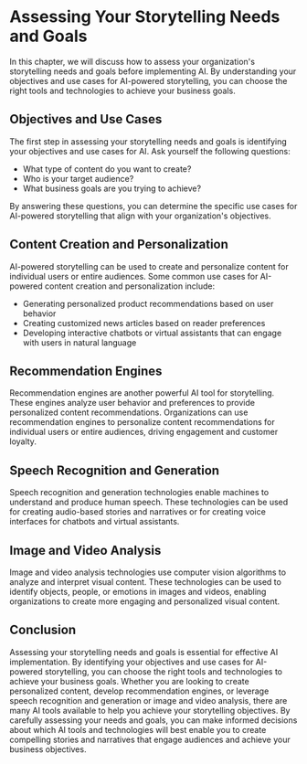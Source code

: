 Assessing Your Storytelling Needs and Goals
=======================================================================================================

In this chapter, we will discuss how to assess your organization's storytelling needs and goals before implementing AI. By understanding your objectives and use cases for AI-powered storytelling, you can choose the right tools and technologies to achieve your business goals.

Objectives and Use Cases
------------------------

The first step in assessing your storytelling needs and goals is identifying your objectives and use cases for AI. Ask yourself the following questions:

* What type of content do you want to create?
* Who is your target audience?
* What business goals are you trying to achieve?

By answering these questions, you can determine the specific use cases for AI-powered storytelling that align with your organization's objectives.

Content Creation and Personalization
------------------------------------

AI-powered storytelling can be used to create and personalize content for individual users or entire audiences. Some common use cases for AI-powered content creation and personalization include:

* Generating personalized product recommendations based on user behavior
* Creating customized news articles based on reader preferences
* Developing interactive chatbots or virtual assistants that can engage with users in natural language

Recommendation Engines
----------------------

Recommendation engines are another powerful AI tool for storytelling. These engines analyze user behavior and preferences to provide personalized content recommendations. Organizations can use recommendation engines to personalize content recommendations for individual users or entire audiences, driving engagement and customer loyalty.

Speech Recognition and Generation
---------------------------------

Speech recognition and generation technologies enable machines to understand and produce human speech. These technologies can be used for creating audio-based stories and narratives or for creating voice interfaces for chatbots and virtual assistants.

Image and Video Analysis
------------------------

Image and video analysis technologies use computer vision algorithms to analyze and interpret visual content. These technologies can be used to identify objects, people, or emotions in images and videos, enabling organizations to create more engaging and personalized visual content.

Conclusion
----------

Assessing your storytelling needs and goals is essential for effective AI implementation. By identifying your objectives and use cases for AI-powered storytelling, you can choose the right tools and technologies to achieve your business goals. Whether you are looking to create personalized content, develop recommendation engines, or leverage speech recognition and generation or image and video analysis, there are many AI tools available to help you achieve your storytelling objectives. By carefully assessing your needs and goals, you can make informed decisions about which AI tools and technologies will best enable you to create compelling stories and narratives that engage audiences and achieve your business objectives.
